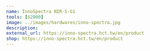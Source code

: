 ```yaml
---
name: InnoSpectra NIR-S-G1
tools: [$2000]
image: ../images/hardwares/inno-spectra.jpg
description: 
external_url: https://inno-spectra.hct.tw/en/product
shop: https://inno-spectra.hct.tw/en/product
---
```

